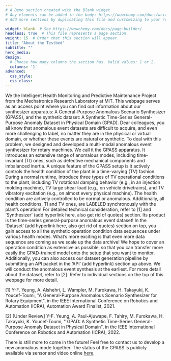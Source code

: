 ```yaml
---
# A Demo section created with the Blank widget.
# Any elements can be added in the body: https://wowchemy.com/docs/writing-markdown-latex/
# Add more sections by duplicating this file and customizing to your requirements.

widget: blank  # See https://wowchemy.com/docs/page-builder/
headless: true  # This file represents a page section.
weight: 15  # Order that this section will appear.
title: "About the Testbed"
subtitle: ""
hero_media: 
design:
  # Choose how many columns the section has. Valid values: 1 or 2.
  columns: '1'
advanced:
  css_style:
  css_class:
---
```

We the Intelligent Health Monitoring and Predictive Maintenance Project from the Mechatronics Research Laboratory at MIT. This webpage serves as an access point where you can find out information about our synthesizer apparatus: A General-Purpose Anomalous Scenario Synthesizer (GPASS), and the synthetic dataset:  A Synthetic Time-Series General-Purpose Anomaly Dataset in Physical Domain (GPAD). 
Dear colleagues, you all know that anomalous event datasets are difficult to acquire, and even more challenging to label, no matter they are in the physical or virtual domain, or whether these events are natural or synthetic. To deal with this problem, we designed and developed a multi-modal anomalous event synthesizer for rotary machines. We call it the GPASS apparatus. It introduces an extensive range of anomalous modes, including time-invariant (TI) ones, such as defective mechanical components and imbalanced inertia. A unique feature of the GPASS setup is it actively controls the health condition of the plant in a time-varying (TV) fashion. During a normal runtime, introduce three types of TV operational conditions to the plant, including TV rotational damping behavior (e.g., in an injection molding machine), TV large shear load (e.g., on vehicle drivetrains), and TV vibratory excitation (e.g., on almost every physical machine). The health condition are actively controlled to be normal or anomalous. Additionally, all health conditions, TI and TV ones, are LABELED synchronously with the plant’s operation! For detailed technical consideration, refer to [1] and ‘Synthesizer’ (add hyperlink here, also get rid of quotes) section. 
Its product is the time-series general-purpose anomalous event dataset! In the ‘Dataset’ (add hyperlink here, also get rid of quotes) section on top, you gain access to all the synthetic operation condition data sequences under various health modes. What’s more exciting is that even more data sequence are coming as we scale up the data archive! We hope to cover an operation condition as extensive as possible, so that you can transfer more easily the GPAD-trained model onto the setup that you want to monitor. Additionally, you can also access our dataset generation pipeline by submitting an API packet in the ‘API’ (add hyperlink) section up above. We will conduct the anomalous event synthesis at the earliest. For more detail about the dataset, refer to [2].
Refer to individual sections on the top of this webpage for more detail.

[1] Y-F. Yeung, A. Alshehri, L. Wampler, M. Furokawa, H. Takayuki, K. Youcef-Toumi, "A General-Purpose Anomalous Scenario Synthesizer for Rotary Equipment", in the IEEE International Conference on Robotics and Automation (ICRA), Automation Award Finalist, 2021. 

[2] [Under Review] Y-F. Yeung, A. Paul-Ajuwape, F. Tahiry, M. Furokawa, H. Takayuki, K. Youcef-Toumi, " GPAD: A Synthetic Time-Series General-Purpose Anomaly Dataset in Physical Domain", in the IEEE International Conference on Robotics and Automation (ICRA), 2022.

There is still more to come in the future! Feel free to contact us to develop a new anomalous mode together. The status of the GPASS is publicly available via sensor and video online <a href="https://thingspeak.com/channels/1289599"> here</a>.
